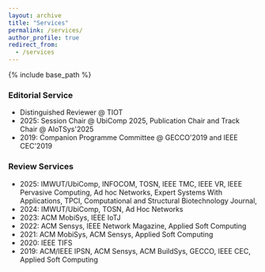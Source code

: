```yaml
---
layout: archive
title: "Services"
permalink: /services/
author_profile: true
redirect_from:
  - /services
---
```


{% include base_path %}
### Editorial Service
- Distinguished Reviewer @ TIOT
- 2025: Session Chair @ UbiComp 2025, Publication Chair and Track Chair @ AIoTSys'2025
- 2019: Companion Programme Committee @ GECCO’2019 and IEEE CEC'2019

### Review Services
- 2025: IMWUT/UbiComp, INFOCOM, TOSN, IEEE TMC, IEEE VR, IEEE Pervasive Computing, Ad hoc Networks, Expert Systems With Applications, TPCI, Computational and Structural Biotechnology Journal,
- 2024: IMWUT/UbiComp, TOSN, Ad Hoc Networks
- 2023: ACM MobiSys, IEEE IoTJ
- 2022: ACM Sensys, IEEE Network Magazine, Applied Soft Computing
- 2021: ACM MobiSys, ACM Sensys, Applied Soft Computing
- 2020: IEEE TIFS
- 2019: ACM/IEEE IPSN, ACM Sensys, ACM BuildSys, GECCO, IEEE CEC, Applied Soft Computing


